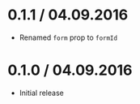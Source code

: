 0.1.1 / 04.09.2016
==================

  * Renamed `form` prop to `formId`

0.1.0 / 04.09.2016
==================

  * Initial release